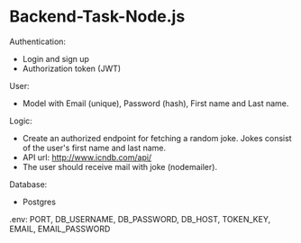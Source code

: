 # Backend-Task-Node.js
Authentication:
- Login and sign up
- Authorization token (JWT)

User:
- Model with Email (unique), Password (hash), First name and Last name.

Logic:
- Create an authorized endpoint for fetching a random joke. Jokes consist of the user's first name and last name.
- API url: http://www.icndb.com/api/
- The user should receive mail with joke (nodemailer).

Database:
- Postgres

.env:
PORT, DB_USERNAME, DB_PASSWORD, DB_HOST, TOKEN_KEY, EMAIL, EMAIL_PASSWORD
